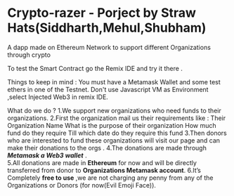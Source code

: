 # Crypto-razer - Porject by Straw Hats(Siddharth,Mehul,Shubham)
A dapp made on Ethereum Network to support different Organizations through crypto 

To test the Smart Contract go the Remix IDE and try it there .

Things to keep in mind : 
You must have a Metamask Wallet and some test ethers in one of the Testnet.
Don't use Javascript VM as Environment ,select Injected Web3 in remix IDE.

What do we do ?
1.We support new organizations who need funds to their organizations.
2.First the organization mail us their requirements like :
  Their Organization Name 
  What is the purpose of their organization
  How much fund do they require
  Till which date do they require this fund 
3.Then donors who are interested to fund these organizations will visit our page and can make their donations to the orgs .
4.The donations are made through ***Metamask a Web3 wallet*** .  
5.All donations are made in **Ethereum** for now and will be directly transferred from donor to **Organizations Metamask account**. 
6.It’s Completely **free to use** ,we are not charging any penny from any of the Organizations or Donors (for now(Evil Emoji Face)).
